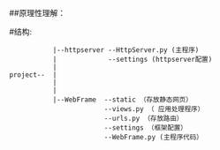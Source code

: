 ##原理性理解：



#结构:



               |--httpserver --HttpServer.py (主程序)
               |             --settings (httpserver配置)
               |   
    project--  |
               |
               |
               |--WebFrame  --static （存放静态网页）
                            --views.py （ 应用处理程序） 
                            --urls.py （存放路由）
                            --settings （框架配置）
                            --WebFrame.py (主程序代码）
